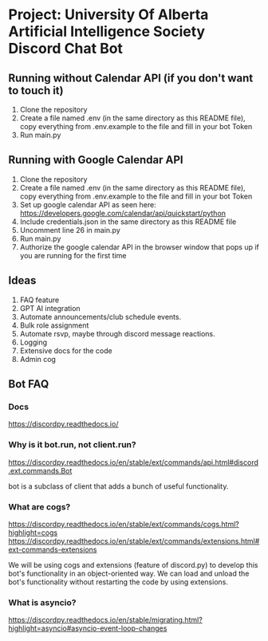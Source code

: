 # Project: University Of Alberta Artificial Intelligence Society Discord Chat Bot

## Running without Calendar API (if you don't want to touch it)
1. Clone the repository
2. Create a file named .env (in the same directory as this README file), copy everything from .env.example to the file and fill in your bot Token
3. Run main.py

## Running with Google Calendar API
1. Clone the repository
2. Create a file named .env (in the same directory as this README file), copy everything from .env.example to the file and fill in your bot Token
3. Set up google calendar API as seen here: https://developers.google.com/calendar/api/quickstart/python
4. Include credentials.json in the same directory as this README file
5. Uncomment line 26 in main.py
6. Run main.py
7. Authorize the google calendar API in the browser window that pops up if you are running for the first time

## Ideas 
1. FAQ feature
2. GPT AI integration
3. Automate announcements/club schedule events.
4. Bulk role assignment
5. Automate rsvp, maybe through discord message reactions.
6. Logging 
7. Extensive docs for the code
8. Admin cog

## Bot FAQ

### Docs
https://discordpy.readthedocs.io/

### Why is it bot.run, not client.run?
https://discordpy.readthedocs.io/en/stable/ext/commands/api.html#discord.ext.commands.Bot

bot is a subclass of client that adds a bunch of useful functionality.

### What are cogs?
https://discordpy.readthedocs.io/en/stable/ext/commands/cogs.html?highlight=cogs
https://discordpy.readthedocs.io/en/stable/ext/commands/extensions.html#ext-commands-extensions

We will be using cogs and extensions (feature of discord.py) to develop this bot's functionality in an object-oriented way.
We can load and unload the bot's functionality without restarting the code by using extensions.

### What is asyncio?
https://discordpy.readthedocs.io/en/stable/migrating.html?highlight=asyncio#asyncio-event-loop-changes
